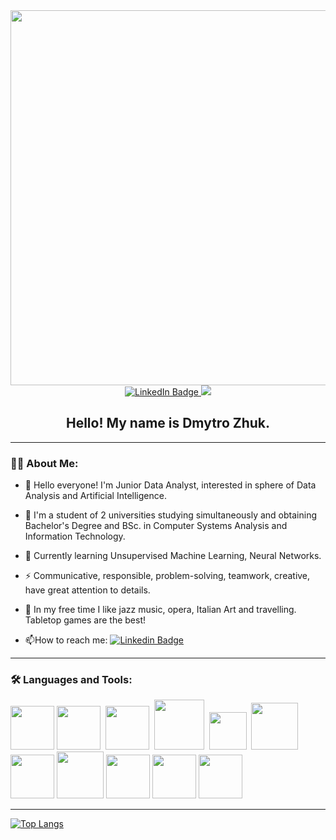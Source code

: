 <div align="center">
  <img src="https://miro.medium.com/max/1400/1*dRpCFDfCC1WUAdE6SB74zA.gif" width = "600"/>
  
  <div id="badges">
  <a href="https://www.linkedin.com/in/dmytro-zhuk/">
    <img src="https://img.shields.io/badge/LinkedIn-blue?style=for-the-badge&logo=linkedin&logoColor=white" alt="LinkedIn Badge"/>
  </a>
  <a href="mailto:dmytrozhuk9@gmail.com">
    <img src="https://img.shields.io/badge/Gmail-D14836?style=for-the-badge&logo=gmail&logoColor=white"/>
  </a>
</div>

<h2>
  Hello! My name is Dmytro Zhuk.
</h2>
  
</div>

---

### :man_technologist: About Me:

- 👋 Hello everyone! I'm Junior Data Analyst, interested in sphere of Data Analysis and Artificial Intelligence. 

- :telescope: I'm a student of 2 universities studying simultaneously and obtaining Bachelor's Degree and BSc. in Computer Systems Analysis and Information Technology.

- :seedling: Currently learning Unsupervised Machine Learning, Neural Networks.

- :zap: Communicative, responsible, problem-solving, teamwork, creative, have great attention to details. 

- 💞️ In my free time I like jazz music, opera, Italian Art and travelling. Tabletop games are the best! 

- :mailbox:How to reach me: [![Linkedin Badge](https://img.shields.io/badge/-DZhuk-blue?style=flat&logo=Linkedin&logoColor=white)](https://www.linkedin.com/in/dmytro-zhuk/)



---

### :hammer_and_wrench: Languages and Tools:

<div>
  <img src="https://cdn.jsdelivr.net/gh/devicons/devicon/icons/python/python-original-wordmark.svg"  width="70" height="70"/>
  <img src="https://cdn.jsdelivr.net/gh/devicons/devicon/icons/pandas/pandas-original-wordmark.svg" width="70" height="70"/>&nbsp;
  <img src="https://cdn.jsdelivr.net/gh/devicons/devicon/icons/numpy/numpy-original-wordmark.svg" width="70" height="70"/>&nbsp;
  <img src="https://res.cloudinary.com/crunchbase-production/image/upload/c_lpad,h_256,w_256,f_auto,q_auto:eco,dpr_1/qrugo0ng5eo6xmzweail" width="80" height="80"/>&nbsp;
  <img src="https://upload.wikimedia.org/wikipedia/commons/0/01/Created_with_Matplotlib-logo.svg" width="60" height="60"/>&nbsp;
  <img src="https://files.ai-pool.com/a/21155149cb560f48f085a21264277c3c.png" width="75" height="75"/>&nbsp;
  <img src="https://cdn.jsdelivr.net/gh/devicons/devicon/icons/jupyter/jupyter-original-wordmark.svg" width="70" height="70"/>
  <img src="https://res.cloudinary.com/go1/image/upload/q_60,h_256/v1524238467/nsajzdpphy7qxjaps3og.png" width="75" height="75"/>
  <img src="https://leadsbridge.com/wp-content/themes/leadsbridge/img/integration-lg-logos/logo1024.png" width="70" height="70"/>
  <img src="https://findicons.com/files/icons/2420/coded/256/sql.png" width="70" height="70"/>
  <img src="https://cdn.jsdelivr.net/gh/devicons/devicon/icons/mysql/mysql-original-wordmark.svg" width="70" height="70"/>
                 
  
</div>

---

[![Top Langs](https://github-readme-stats.vercel.app/api/top-langs/?username=DmytroZH123&layout=compact&theme=vision-friendly-light)](https://github.com/anuraghazra/github-readme-stats)


<!---
DmytroZH123/DmytroZH123 is a ✨ special ✨ repository because its `README.md` (this file) appears on your GitHub profile.
You can click the Preview link to take a look at your changes.

<img src="https://www.edureka.co/blog/wp-content/uploads/2018/08/Insurance-Leadspace-Aniamted.gif" width="300"/>

<img src="https://media.giphy.com/media/hvRJCLFzcasrR4ia7z/giphy.gif" width="30px"/>
https://media.giphy.com/media/M9gbBd9nbDrOTu1Mqx/giphy.gif
<img src="https://www.aalpha.net/wp-content/uploads/2019/10/data-science-giphy.gif" width="280" align="right"/>

--->

